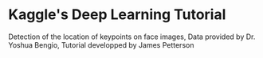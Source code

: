 # Kaggle's Deep Learning Tutorial
Detection of the location of keypoints on face images, 
Data provided by Dr. Yoshua Bengio,
Tutorial developped by James Petterson
